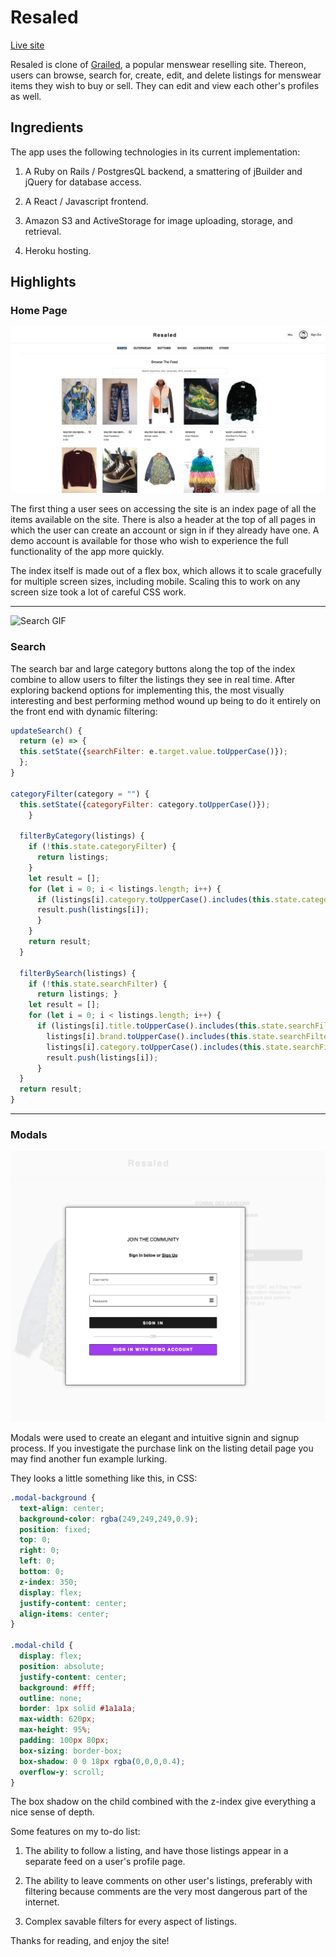# Resaled

[Live site](https://resaled.herokuapp.com/#/)

Resaled is clone of [Grailed](https://www.grailed.com/), a popular menswear reselling site. Thereon, users can browse, search for, create, edit, and delete listings for menswear items they wish to buy or sell. They can edit and view each other's profiles as well.

## Ingredients

The app uses the following technologies in its current implementation:

1. A Ruby on Rails / PostgresQL backend,  a smattering of jBuilder and jQuery for database access.

2. A React / Javascript frontend.

3. Amazon S3 and ActiveStorage for image uploading, storage, and retrieval.

4. Heroku hosting.

## Highlights

### Home Page

![Index Image](https://github.com/Battjmo/GrailedClone/blob/master/app/assets/images/Index.png)

The first thing a user sees on accessing the site is an index page of all the items available on the site. There is also a header at the top of all pages in which the user can create an account or sign in if they already have one. A demo account is available for those who wish to experience the full functionality of the app more quickly.

The index itself is made out of a flex box, which allows it to scale gracefully for multiple screen sizes, including mobile. Scaling this to work on any screen size took a lot of careful CSS work.

---

![Search GIF](https://github.com/Battjmo/GrailedClone/blob/master/app/assets/images/search.gif)

### Search

The search bar and large category buttons along the top of the index combine to allow users to filter the listings they see in real time. After exploring backend options for implementing this, the most visually interesting and best performing method wound up being to do it entirely on the front end with dynamic filtering:

```Javascript
updateSearch() {
  return (e) => {
  this.setState({searchFilter: e.target.value.toUpperCase()});
  };
}

categoryFilter(category = "") {
  this.setState({categoryFilter: category.toUpperCase()});
    }

  filterByCategory(listings) {
    if (!this.state.categoryFilter) {
      return listings;
    }
    let result = [];
    for (let i = 0; i < listings.length; i++) {
      if (listings[i].category.toUpperCase().includes(this.state.categoryFilter)) {
      result.push(listings[i]);
      }
    }
    return result;
  }

  filterBySearch(listings) {
    if (!this.state.searchFilter) {
      return listings; }
    let result = [];
    for (let i = 0; i < listings.length; i++) {
      if (listings[i].title.toUpperCase().includes(this.state.searchFilter) ||
        listings[i].brand.toUpperCase().includes(this.state.searchFilter) ||
        listings[i].category.toUpperCase().includes(this.state.searchFilter)){
        result.push(listings[i]);
      }
  }
  return result;
}
```

---

### Modals

![modal image](https://github.com/Battjmo/GrailedClone/blob/master/app/assets/images/auth_modal.png)

Modals were used to create an elegant and intuitive signin and signup process. If you investigate the purchase link on the listing detail page you may find another fun example lurking.

They looks a little something like this, in CSS:

```CSS
.modal-background {
  text-align: center;
  background-color: rgba(249,249,249,0.9);
  position: fixed;
  top: 0;
  right: 0;
  left: 0;
  bottom: 0;
  z-index: 350;
  display: flex;
  justify-content: center;
  align-items: center;
}

.modal-child {
  display: flex;
  position: absolute;
  justify-content: center;
  background: #fff;
  outline: none;
  border: 1px solid #1a1a1a;
  max-width: 620px;
  max-height: 95%;
  padding: 100px 80px;
  box-sizing: border-box;
  box-shadow: 0 0 18px rgba(0,0,0,0.4);
  overflow-y: scroll;
}
```

The box shadow on the child combined with the z-index give everything a nice sense of depth.

Some features on my to-do list:

1. The ability to follow a listing, and have those listings appear in a separate feed on a user's profile page.

2. The ability to leave comments on other user's listings, preferably with filtering because comments are the very most dangerous part of the internet.

3. Complex savable filters for every aspect of listings.

Thanks for reading, and enjoy the site!

